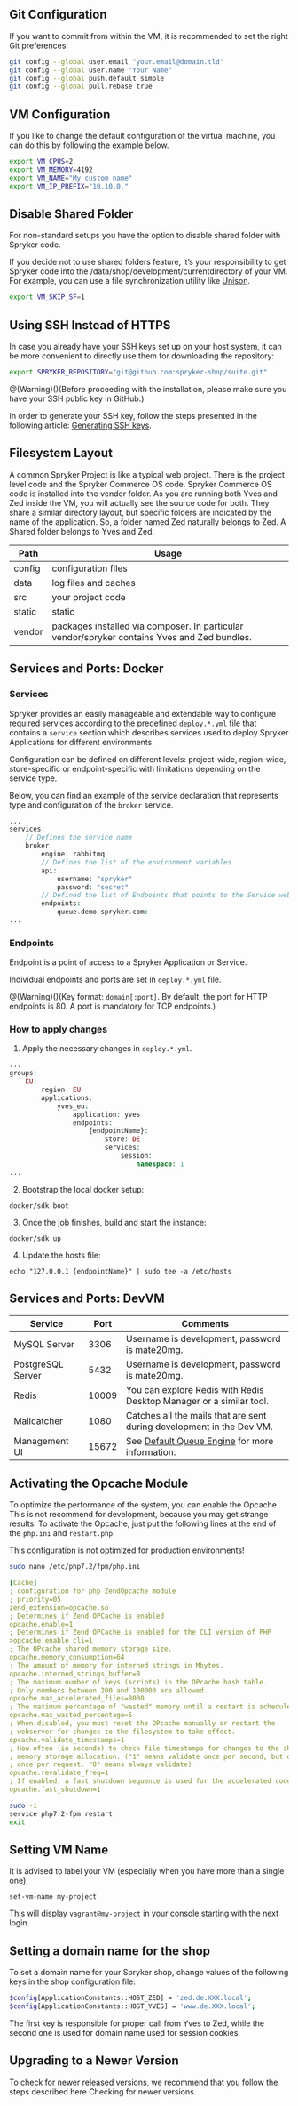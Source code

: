 ## Git Configuration
If you want to commit from within the VM, it is recommended to set the right Git preferences:

```bash
git config --global user.email "your.email@domain.tld"
git config --global user.name "Your Name"
git config --global push.default simple
git config --global pull.rebase true	
```

## VM Configuration
If you like to change the default configuration of the virtual machine, you can do this by following the example below.

```bash
export VM_CPUS=2
export VM_MEMORY=4192
export VM_NAME="My custom name"
export VM_IP_PREFIX="10.10.0."
```

## Disable Shared Folder
For non-standard setups you have the option to disable shared folder with Spryker code.

If you decide not to use shared folders feature, it’s your responsibility to get Spryker code into the /data/shop/development/currentdirectory of your VM. For example, you can use a file synchronization utility like [Unison](https://www.cis.upenn.edu/~bcpierce/unison/).

```bash
export VM_SKIP_SF=1
```

## Using SSH Instead of HTTPS
In case you already have your SSH keys set up on your host system, it can be more convenient to directly use them for downloading the repository:
```bash
export SPRYKER_REPOSITORY="git@github.com:spryker-shop/suite.git"
```

@(Warning)()(Before proceeding with the installation, please make sure you have your SSH public key in GitHub.)

In order to generate your SSH key, follow the steps presented in the following article: [Generating SSH keys](https://help.github.com/articles/generating-ssh-keys/).

## Filesystem Layout
A common Spryker Project is like a typical web project. There is the project level code and the Spryker Commerce OS code. Spryker Commerce OS code is installed into the vendor folder. As you are running both Yves and Zed inside the VM, you will actually see the source code for both. They share a similar directory layout, but specific folders are indicated by the name of the application. So, a folder named Zed naturally belongs to Zed. A Shared folder belongs to Yves and Zed.

| Path | Usage |
| --- | --- |
| config | configuration files |
| data | log files and caches |
| src | your project code |
| static | static | assets and the public document roots for Yves and Zed |
| vendor | packages installed via composer. In particular vendor/spryker contains Yves and Zed bundles. |

## Services and Ports: Docker

### Services

Spryker provides an easily manageable and extendable way to configure required services according to the predefined `deploy.*.yml` file that contains a `service` section which describes services used to deploy Spryker Applications for different environments.

Configuration can be defined on different levels: project-wide, region-wide, store-specific or endpoint-specific with limitations depending on the service type.

Below, you can find an example of the service declaration that represents type and configuration of the `broker` service.

```PHP
...
services:
    // Defines the service name
    broker:
        engine: rabbitmq
        // Defines the list of the environment variables
        api:
            username: "spryker"
            password: "secret"
        // Defined the list of Endpoints that points to the Service web interface or service's port
        endpoints:
            queue.demo-spryker.com:
...
```

### Endpoints

Endpoint is a point of access to a Spryker Application or Service.

Individual endpoints and ports are set in `deploy.*.yml` file.

@(Warning)()(Key format: `domain[:port]`. By default, the port for HTTP endpoints is 80. A port is mandatory for TCP endpoints.)

### How to apply changes

1. Apply the necessary changes in `deploy.*.yml`.

```PHP
...
groups:
    EU:
        region: EU
        applications:
            yves_eu:
                application: yves
                endpoints:
                    {endpointName}:
                        store: DE
                        services:
                            session:
                                namespace: 1
...
```
2. Bootstrap the local docker setup:

```shell
docker/sdk boot
```
3. Once the job finishes, build and start the instance:

```shell
docker/sdk up
```
4. Update the hosts file:

```shell
echo "127.0.0.1 {endpointName}" | sudo tee -a /etc/hosts
```


## Services and Ports: DevVM

| Service | Port | Comments |
| --- | --- | --- |
| MySQL Server | 3306 | Username is development, password is mate20mg. |
| PostgreSQL Server | 5432 | Username is development, password is mate20mg. |
| Redis | 10009 | You can explore Redis with Redis Desktop Manager or a similar tool. |
| Mailcatcher|1080|Catches all the mails that are sent during development in the Dev VM.|
|Management UI|15672|See [Default Queue Engine](https://documentation.spryker.com/v1/docs/queue#default-queue-engine) for more information. |

## Activating the Opcache Module
To optimize the performance of the system, you can enable the Opcache. This is not recommend for development, because you may get strange results. To activate the Opcache, just put the following lines at the end of the `php.ini` and `restart.php`.

This configuration is not optimized for production environments!

```bash
sudo nano /etc/php7.2/fpm/php.ini
```

```yaml
[Cache]
; configuration for php ZendOpcache module
; priority=05
zend_extension=opcache.so
; Determines if Zend OPCache is enabled
opcache.enable=1
; Determines if Zend OPCache is enabled for the CLI version of PHP
>opcache.enable_cli=1
; The OPcache shared memory storage size.
opcache.memory_consumption=64
; The amount of memory for interned strings in Mbytes.
opcache.interned_strings_buffer=8
; The maximum number of keys (scripts) in the OPcache hash table.
; Only numbers between 200 and 100000 are allowed.
opcache.max_accelerated_files=8000
; The maximum percentage of "wasted" memory until a restart is scheduled.
opcache.max_wasted_percentage=5
; When disabled, you must reset the OPcache manually or restart the
; webserver for changes to the filesystem to take effect.
opcache.validate_timestamps=1
; How often (in seconds) to check file timestamps for changes to the shared
; memory storage allocation. ("1" means validate once per second, but only
; once per request. "0" means always validate)
opcache.revalidate_freq=1
; If enabled, a fast shutdown sequence is used for the accelerated code
opcache.fast_shutdown=1
```

```bash
sudo -i
service php7.2-fpm restart
exit
```

## Setting VM Name
It is advised to label your VM (especially when you have more than a single one):
```
set-vm-name my-project
```
This will display `vagrant@my-project` in your console starting with the next login.

## Setting a domain name for the shop
To set a domain name for your Spryker shop, change values of the following keys in the shop configuration file:
```bash
$config[ApplicationConstants::HOST_ZED] = 'zed.de.XXX.local';
$config[ApplicationConstants::HOST_YVES] = 'www.de.XXX.local';
```

The first key is responsible for proper call from Yves to Zed, while the second one is used for domain name used for session cookies.

## Upgrading to a Newer Version
To check for newer released versions, we recommend that you follow the steps described here Checking for newer versions.

<!-- Last review date: Feb 11, 2019-- by Volodymyr Volkov -->